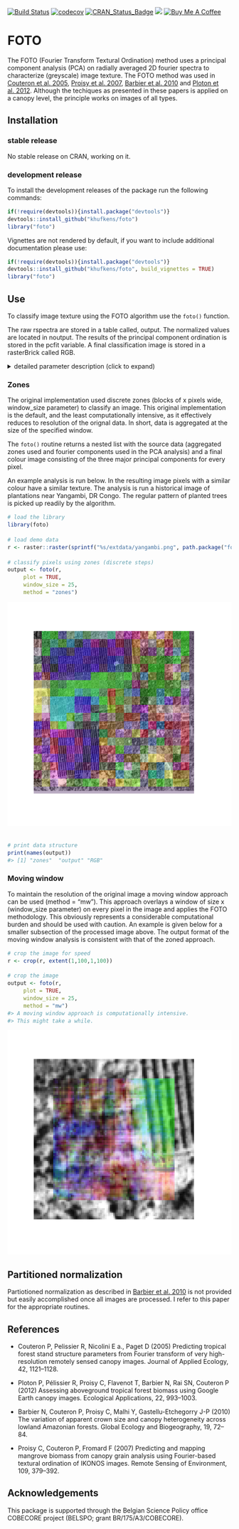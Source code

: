 
<!-- README.md is generated from README.Rmd. Please edit that file -->

[![Build
Status](https://travis-ci.org/khufkens/foto.svg)](https://travis-ci.org/khufkens/foto)
[![codecov](https://codecov.io/gh/khufkens/foto/branch/master/graph/badge.svg)](https://codecov.io/gh/khufkens/foto)
[![CRAN\_Status\_Badge](https://www.r-pkg.org/badges/version/snoteltr)](https://cran.r-project.org/package=foto)
[![](https://cranlogs.r-pkg.org/badges/snotelr)](https://cran.r-project.org/package=foto)
<a href="https://www.buymeacoffee.com/H2wlgqCLO" target="_blank"><img src="https://www.buymeacoffee.com/assets/img/custom_images/orange_img.png" alt="Buy Me A Coffee" height="21px" ></a>

# FOTO

The FOTO (Fourier Transform Textural Ordination) method uses a principal
component analysis (PCA) on radially averaged 2D fourier spectra to
characterize (greyscale) image texture. The FOTO method was used in
[Couteron et
al. 2005](http://onlinelibrary.wiley.com/doi/10.1111/j.1365-2664.2005.01097.x/abstract;jsessionid=359DD0662C272A59AF94FAEF3F213156.f02t04),
[Proisy et
al. 2007](http://linkinghub.elsevier.com/retrieve/pii/S0034425707000430),
[Barbier et
al. 2010](http://doi.wiley.com/10.1111/j.1466-8238.2009.00493.x) and
[Ploton et
al. 2012](http://www.esajournals.org/doi/abs/10.1890/11-1606.1).
Although the techiques as presented in these papers is applied on a
canopy level, the principle works on images of all types.

## Installation

### stable release

No stable release on CRAN, working on it.

### development release

To install the development releases of the package run the following
commands:

``` r
if(!require(devtools)){install.package("devtools")}
devtools::install_github("khufkens/foto")
library("foto")
```

Vignettes are not rendered by default, if you want to include additional
documentation please use:

``` r
if(!require(devtools)){install.package("devtools")}
devtools::install_github("khufkens/foto", build_vignettes = TRUE)
library("foto")
```

## Use

To classify image texture using the FOTO algorithm use the `foto()`
function.

The raw rspectra are stored in a table called, output. The normalized
values are located in noutput. The results of the principal component
ordination is stored in the pcfit variable. A final classification image
is stored in a rasterBrick called RGB.

<details>

<summary>detailed parameter description (click to expand)</summary>

<p>

| Parameter    | Description                                  |
| ------------ | -------------------------------------------- |
| x            | a raster layer (stack or brick)              |
| window\_size | a window size in pixels                      |
| plot         | plot output (TRUE / FALSE)                   |
| normalize    | normalize the radial spectrum (TRUE / FALSE) |
| method       | “zones” or “mw” (i.e. moving window)         |

</p>

</details>

### Zones

The original implementation used discrete zones (blocks of x pixels
wide, window\_size parameter) to classify an image. This original
implementation is the default, and the least computationally intensive,
as it effectively reduces to resolution of the orignal data. In short,
data is aggregated at the size of the specified window.

The `foto()` routine returns a nested list with the source data
(aggregated zones used and fourier components used in the PCA analysis)
and a final colour image consisting of the three major principal
components for every pixel.

An example analysis is run below. In the resulting image pixels with a
similar colour have a similar texture. The analysis is run a historical
image of plantations near Yangambi, DR Congo. The regular pattern of
planted trees is picked up readily by the algorithm.

``` r
# load the library
library(foto)

# load demo data
r <- raster::raster(sprintf("%s/extdata/yangambi.png", path.package("foto")))

# classify pixels using zones (discrete steps)
output <- foto(r,
     plot = TRUE,
     window_size = 25,
     method = "zones")
```

![](docs/figure_1-1.png)<!-- -->

``` r

# print data structure
print(names(output))
#> [1] "zones"  "output" "RGB"
```

### Moving window

To maintain the resolution of the original image a moving window
approach can be used (method = “mw”). This approach overlays a window of
size x (window\_size parameter) on every pixel in the image and applies
the FOTO methodology. This obviously represents a considerable
computational burden and should be used with caution. An example is
given below for a smaller subsection of the processed image above. The
output format of the moving window analysis is consistent with that of
the zoned approach.

``` r
# crop the image for speed
r <- crop(r, extent(1,100,1,100))

# crop the image
output <- foto(r,
     plot = TRUE,
     window_size = 25,
     method = "mw")
#> A moving window approach is computationally intensive.
#> This might take a while.
```

![](docs/figure_2-1.png)<!-- -->

## Partitioned normalization

Partiotioned normalization as described in [Barbier et
al. 2010](http://doi.wiley.com/10.1111/j.1466-8238.2009.00493.x) is not
provided but easily accomplished once all images are processed. I refer
to this paper for the appropriate routines.

## References

  - Couteron P, Pelissier R, Nicolini E a., Paget D (2005) Predicting
    tropical forest stand structure parameters from Fourier transform of
    very high-resolution remotely sensed canopy images. Journal of
    Applied Ecology, 42, 1121–1128.

  - Ploton P, Pélissier R, Proisy C, Flavenot T, Barbier N, Rai SN,
    Couteron P (2012) Assessing aboveground tropical forest biomass
    using Google Earth canopy images. Ecological Applications, 22,
    993–1003.

  - Barbier N, Couteron P, Proisy C, Malhi Y, Gastellu-Etchegorry J-P
    (2010) The variation of apparent crown size and canopy heterogeneity
    across lowland Amazonian forests. Global Ecology and Biogeography,
    19, 72–84.

  - Proisy C, Couteron P, Fromard F (2007) Predicting and mapping
    mangrove biomass from canopy grain analysis using Fourier-based
    textural ordination of IKONOS images. Remote Sensing of Environment,
    109, 379–392.

## Acknowledgements

This package is supported through the Belgian Science Policy office
COBECORE project (BELSPO; grant BR/175/A3/COBECORE).
